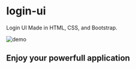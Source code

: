 # login-ui

Login UI Made in HTML, CSS, and Bootstrap. 

![demo](./demo.jpg)

## Enjoy your powerfull application
